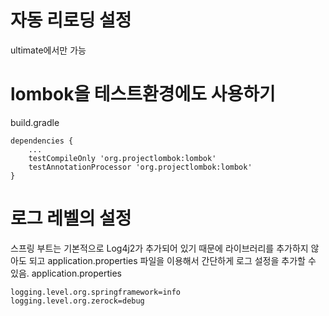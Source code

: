 # 자동 리로딩 설정
ultimate에서만 가능

# lombok을 테스트환경에도 사용하기
build.gradle
```
dependencies {
	...
	testCompileOnly 'org.projectlombok:lombok'
	testAnnotationProcessor 'org.projectlombok:lombok'
}
```


# 로그 레벨의 설정
스프링 부트는 기본적으로 Log4j2가 추가되어 있기 때문에 라이브러리를 추가하지 않아도 되고
application.properties 파일을 이용해서 간단하게 로그 설정을 추가할 수 있음. 
application.properties
```
logging.level.org.springframework=info
logging.level.org.zerock=debug
```